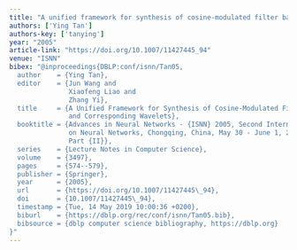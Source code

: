 ```yaml
---
title: "A unified framework for synthesis of cosine-modulated filter banks and corresponding wavelets"
authors: ['Ying Tan']
authors-key: ['tanying']
year: "2005"
article-link: "https://doi.org/10.1007/11427445_94"
venue: "ISNN"
bibex: "@inproceedings{DBLP:conf/isnn/Tan05,
  author    = {Ying Tan},
  editor    = {Jun Wang and
               Xiaofeng Liao and
               Zhang Yi},
  title     = {A Unified Framework for Synthesis of Cosine-Modulated Filter Banks
               and Corresponding Wavelets},
  booktitle = {Advances in Neural Networks - {ISNN} 2005, Second International Symposium
               on Neural Networks, Chongqing, China, May 30 - June 1, 2005, Proceedings,
               Part {II}},
  series    = {Lecture Notes in Computer Science},
  volume    = {3497},
  pages     = {574--579},
  publisher = {Springer},
  year      = {2005},
  url       = {https://doi.org/10.1007/11427445\_94},
  doi       = {10.1007/11427445\_94},
  timestamp = {Tue, 14 May 2019 10:00:36 +0200},
  biburl    = {https://dblp.org/rec/conf/isnn/Tan05.bib},
  bibsource = {dblp computer science bibliography, https://dblp.org}
}"
---
```

